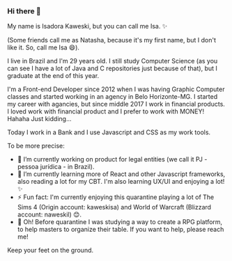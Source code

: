 ### Hi there 👋

My name is Isadora Kaweski, but you can call me Isa. ✨

(Some friends call me as Natasha, because it's my first name, but I don't like it. So, call me Isa 😄).

I live in Brazil and I'm 29 years old.
I still study Computer Science (as you can see I have a lot of Java and C repositories just because of that), but I graduate at the end of this year.

I'm a Front-end Developer since 2012 when I was having Graphic Computer classes and started working in an agency in Belo Horizonte-MG.
I started my career with agancies, but since middle 2017 I work in financial products. I loved work with financial product and I prefer to work with MONEY! Hahaha Just kidding...

Today I work in a Bank and I use Javascript and CSS as my work tools.

To be more precise:

- 🔭 I’m currently working on product for legal entities (we call it PJ - pessoa jurídica - in Brazil).
- 🌱 I’m currently learning more of React and other Javascript frameworks, also reading a lot for my CBT. I'm also learning UX/UI and enjoying a lot! ✨
- ⚡ Fun fact: I'm currently enjoying this quarantine playing a lot of The Sims 4 (Origin account: kaweskisa) and World of Warcraft (Blizzard account: naweskil) 😊.
- 🤔 Oh! Before quarantine I was studying a way to create a RPG platform, to help masters to organize their table. If you want to help, please reach me!

Keep your feet on the ground.

<!--
**naweskil/naweskil** is a ✨ _special_ ✨ repository because its `README.md` (this file) appears on your GitHub profile.

Here are some ideas to get you started:

- 🔭 I’m currently working on ...
- 🌱 I’m currently learning ...
- 👯 I’m looking to collaborate on ...
- 🤔 I’m looking for help with ...
- 💬 Ask me about ...
- 📫 How to reach me: ...
- 😄 Pronouns: ...
- ⚡ Fun fact: ...
-->
